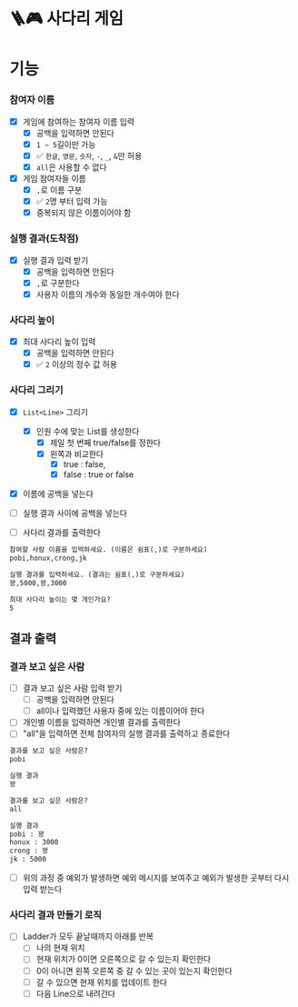# 🪜🎮 사다리 게임

# 기능

### 참여자 이름
- [x] 게임에 참여하는 참여자 이름 입력
    - [x] 공백을 입력하면 안된다
    - [x] `1 ~ 5`길이만 가능
    - [x] ✅ `한글`, `영문`, `숫자`, `-`, `_`, `&`만 허용
    - [x] `all`은 사용할 수 없다
- [x] 게임 참여자들 이름
    - [x] `,`로 이름 구분
    - [x] ✅ `2`명 부터 입력 가능
    - [x] 중복되지 않은 이름이어야 함

### 실행 결과(도착점)
- [x] 실행 결과 입력 받기
    - [x] 공백을 입력하면 안된다
    - [x] `,`로 구분한다
    - [x] 사용자 이름의 개수와 동일한 개수여야 한다

### 사다리 높이
- [x] 최대 사다리 높이 입력
    - [x] 공백을 입력하면 안된다
    - [X] ✅ `2` 이상의 정수 값 허용

### 사다리 그리기
- [x] `List<Line>` 그리기
    - [x] 인원 수에 맞는 List를 생성한다
        - [x] 제일 첫 번째 true/false를 정한다
        - [x] 왼쪽과 비교한다
            - [x] true : false,
            - [x] false : true or false
- [x] 이름에 공백을 넣는다
- [ ] 실행 결과 사이에 공백을 넣는다
- [ ] 사다리 결과를 출력한다


```markdown
참여할 사람 이름을 입력하세요. (이름은 쉼표(,)로 구분하세요)
pobi,honux,crong,jk

실행 결과를 입력하세요. (결과는 쉼표(,)로 구분하세요)
꽝,5000,꽝,3000

최대 사다리 높이는 몇 개인가요?
5
```

## 결과 출력
### 결과 보고 싶은 사람
- [ ] 결과 보고 싶은 사람 입력 받기
  - [ ] 공백을 입력하면 안된다
  - [ ] all이나 입력했던 사용자 중에 있는 이름이어야 한다
- [ ] 개인별 이름을 입력하면 개인별 결과를 출력한다
- [ ] "all"을 입력하면 전체 참여자의 실행 결과를 출력하고 종료한다

```markdown
결과를 보고 싶은 사람은?
pobi

실행 결과
꽝

결과를 보고 싶은 사람은?
all

실행 결과
pobi : 꽝
honux : 3000
crong : 꽝
jk : 5000
```
- [ ] 위의 과정 중 예외가 발생하면 예외 메시지를 보여주고 예외가 발생한 곳부터 다시 입력 받는다

### 사다리 결과 만들기 로직
- [ ] Ladder가 모두 끝날때까지 아래를 반복
  - [ ] 나의 현재 위치
  - [ ] 현재 위치가 0이면 오른쪽으로 갈 수 있는지 확인한다
  - [ ] 0이 아니면 왼쪽 오른쪽 중 갈 수 있는 곳이 있는지 확인한다
  - [ ] 갈 수 있으면 현재 위치를 업데이트 한다
  - [ ] 다음 Line으로 내려간다
